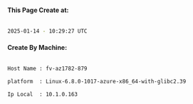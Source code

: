 
   
#### This Page Create at:

```bash

2025-01-14 - 10:29:27 UTC

```

#### Create By Machine:

```bash

Host Name : fv-az1782-879

platform  : Linux-6.8.0-1017-azure-x86_64-with-glibc2.39

Ip Local  : 10.1.0.163

```

